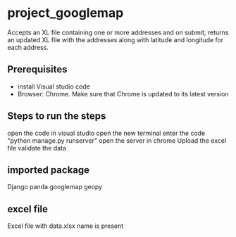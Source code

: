 # project_googlemap
Accepts an XL file containing one or more addresses and on submit, returns an updated XL file with the addresses along with latitude and longitude for each address. 

## Prerequisites
* install Visual studio code
* Browser: Chrome. Make sure that Chrome is updated to its latest version

## Steps to run the steps
open the code in visual studio
open the new terminal
enter the code "python manage.py runserver"
open the server in chrome
Upload the excel file 
validate the data

## imported package
Django
panda
googlemap
geopy

## excel file
Excel file with data.xlsx name is present
